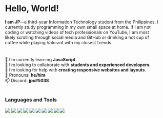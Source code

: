 # Hello, World! 
**I am JP**—a third-year Information Technology student from the Philippines. I currently study programming in my own small space at home. If I am not coding or watching videos of tech professionals on YouTube, I am most likely scrolling through social media and GitHub or drinking a hot cup of coffee while playing Valorant with my closest friends.
#
🌱 I’m currently learning **JavaScript**.  
👋 I’m looking to collaborate with **students and experienced developers**.  
🤔 I’m looking for help with **creating responsive websites and layouts**.   
👦 Pronouns: **he/him**  
📫 Discord: **jpx#5038**
# 
### Languages and Tools
<img src="https://img.icons8.com/color/48/000000/html-5.png"/>   <img src="https://img.icons8.com/color/48/000000/css3.png"/>   <img src="https://img.icons8.com/color/48/000000/bootstrap.png"/>   <img src="https://img.icons8.com/color/48/000000/sass-avatar.png"/>   <img src="https://img.icons8.com/color/48/000000/javascript.png"/>   <img src="https://img.icons8.com/color/48/000000/java-coffee-cup-logo.png"/>  <img src="https://img.icons8.com/color/48/000000/c-programming.png"/>   <img src="https://img.icons8.com/color/48/000000/intellij-idea.png"/>   <img src="https://img.icons8.com/fluent/48/000000/visual-studio-code-2019.png"/>   <img src="https://img.icons8.com/clouds/48/000000/atom-editor.png"/>

<!--
**jpzs444/jpzs444** is a ✨ _special_ ✨ repository because its `README.md` (this file) appears on your GitHub profile.


Here are some ideas to get you started:

- 🔭 I’m currently working on ...
- 🌱 I’m currently learning ...
- 👯 I’m looking to collaborate on ...
- 🤔 I’m looking for help with ...
- 💬 Ask me about ...
- 📫 Discord: jpx#5038
- 😄 Pronouns: ...
- ⚡ Fun fact: ...
-->

